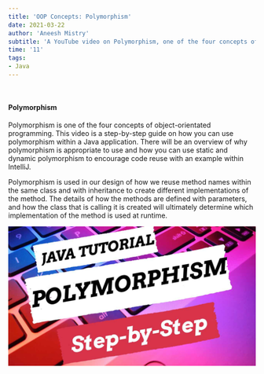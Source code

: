 ```yaml
---
title: 'OOP Concepts: Polymorphism'
date: 2021-03-22
author: 'Aneesh Mistry'
subtitle: 'A YouTube video on Polymorphism, one of the four concepts of object-orientated programming.'
time: '11'
tags:
- Java
---
```


<br>
<h4>Polymorphism</h4>
<p>
Polymorphism is one of the four concepts of object-orientated programming. 
This video is a step-by-step guide on how you can use polymorphism within a Java application. There will be an overview of why polymorphism is appropriate to use and how you can use static and dynamic polymorphism to encourage code reuse with an example within IntelliJ. 

Polymorphism is used in our design of how we reuse method names within the same class and with inheritance to create different implementations of the method. The details of how the methods are defined with parameters, and how the class that is calling it is created will ultimately determine which implementation of the method is used at runtime.

[![YouTube video link](../images/041_polymorphism.jpg)](https://youtu.be/nXRJMkmRRYE )

</p>
